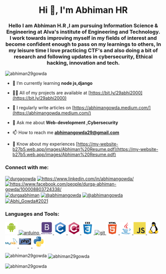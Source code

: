 <h1 align="center">Hi 👋, I'm Abhiman HR</h1>
<h3 align="center">Hello I am Abhiman H.R ,I am pursuing Information Science & Engineering at Alva's institute of Engineering and Technology. I work towards improving myself in my fields of interest and become confident enough to pass on my learnings to others, In my leisure time I love practicing CTF's and also doing a bit of research and following updates in cybersecurity, Ethical hacking, innovation and tech.</h3>

<p align="left"> <img src="https://komarev.com/ghpvc/?username=abhiman29gowda&label=Profile%20views&color=0e75b6&style=flat" alt="abhiman29gowda" /> </p>

- 🌱 I’m currently learning **node js,django**

- 👨‍💻 All of my projects are available at [https://bit.ly/29abhi2000](https://bit.ly/29abhi2000)

- 📝 I regularly write articles on [https://abhimangowda.medium.com/](https://abhimangowda.medium.com/)

- 💬 Ask me about **Web-development ,Cybersecurity**

- 📫 How to reach me **abhimangowda29@gmail.com**

- 📄 Know about my experiences [https://my-website-b27b5.web.app/images/Abhiman%20Resume.pdf](https://my-website-b27b5.web.app/images/Abhiman%20Resume.pdf)

<h3 align="left">Connect with me:</h3>
<p align="left">
<a href="https://twitter.com/durgagowda" target="blank"><img align="center" src="https://raw.githubusercontent.com/rahuldkjain/github-profile-readme-generator/master/src/images/icons/Social/twitter.svg" alt="durgagowda" height="30" width="40" /></a>
<a href="https://linkedin.com/in/https://www.linkedin.com/in/abhimangowda/" target="blank"><img align="center" src="https://raw.githubusercontent.com/rahuldkjain/github-profile-readme-generator/master/src/images/icons/Social/linked-in-alt.svg" alt="https://www.linkedin.com/in/abhimangowda/" height="30" width="40" /></a>
<a href="https://fb.com/https://www.facebook.com/people/durga-abhiman-gowda/100008803724338/" target="blank"><img align="center" src="https://raw.githubusercontent.com/rahuldkjain/github-profile-readme-generator/master/src/images/icons/Social/facebook.svg" alt="https://www.facebook.com/people/durga-abhiman-gowda/100008803724338/" height="30" width="40" /></a>
<a href="https://instagram.com/durgaabhiman" target="blank"><img align="center" src="https://raw.githubusercontent.com/rahuldkjain/github-profile-readme-generator/master/src/images/icons/Social/instagram.svg" alt="durgaabhiman" height="30" width="40" /></a>
<a href="https://medium.com/@abhimangowda" target="blank"><img align="center" src="https://raw.githubusercontent.com/rahuldkjain/github-profile-readme-generator/master/src/images/icons/Social/medium.svg" alt="@abhimangowda" height="30" width="40" /></a>
<a href="https://www.hackerrank.com/@abhimangowda" target="blank"><img align="center" src="https://raw.githubusercontent.com/rahuldkjain/github-profile-readme-generator/master/src/images/icons/Social/hackerrank.svg" alt="@abhimangowda" height="30" width="40" /></a>
<a href="https://discord.gg/Abhi_Gowda#2021" target="blank"><img align="center" src="https://raw.githubusercontent.com/rahuldkjain/github-profile-readme-generator/master/src/images/icons/Social/discord.svg" alt="Abhi_Gowda#2021" height="30" width="40" /></a>
</p>

<h3 align="left">Languages and Tools:</h3>
<p align="left"> <a href="https://developer.android.com" target="_blank"> <img src="https://raw.githubusercontent.com/devicons/devicon/master/icons/android/android-original-wordmark.svg" alt="android" width="40" height="40"/> </a> <a href="https://www.arduino.cc/" target="_blank"> <img src="https://cdn.worldvectorlogo.com/logos/arduino-1.svg" alt="arduino" width="40" height="40"/> </a> <a href="https://getbootstrap.com" target="_blank"> <img src="https://raw.githubusercontent.com/devicons/devicon/master/icons/bootstrap/bootstrap-plain-wordmark.svg" alt="bootstrap" width="40" height="40"/> </a> <a href="https://www.cprogramming.com/" target="_blank"> <img src="https://raw.githubusercontent.com/devicons/devicon/master/icons/c/c-original.svg" alt="c" width="40" height="40"/> </a> <a href="https://www.w3schools.com/cpp/" target="_blank"> <img src="https://raw.githubusercontent.com/devicons/devicon/master/icons/cplusplus/cplusplus-original.svg" alt="cplusplus" width="40" height="40"/> </a> <a href="https://www.w3schools.com/css/" target="_blank"> <img src="https://raw.githubusercontent.com/devicons/devicon/master/icons/css3/css3-original-wordmark.svg" alt="css3" width="40" height="40"/> </a> <a href="https://git-scm.com/" target="_blank"> <img src="https://www.vectorlogo.zone/logos/git-scm/git-scm-icon.svg" alt="git" width="40" height="40"/> </a> <a href="https://www.w3.org/html/" target="_blank"> <img src="https://raw.githubusercontent.com/devicons/devicon/master/icons/html5/html5-original-wordmark.svg" alt="html5" width="40" height="40"/> </a> <a href="https://www.java.com" target="_blank"> <img src="https://raw.githubusercontent.com/devicons/devicon/master/icons/java/java-original.svg" alt="java" width="40" height="40"/> </a> <a href="https://developer.mozilla.org/en-US/docs/Web/JavaScript" target="_blank"> <img src="https://raw.githubusercontent.com/devicons/devicon/master/icons/javascript/javascript-original.svg" alt="javascript" width="40" height="40"/> </a> <a href="https://www.linux.org/" target="_blank"> <img src="https://raw.githubusercontent.com/devicons/devicon/master/icons/linux/linux-original.svg" alt="linux" width="40" height="40"/> </a> <a href="https://www.mysql.com/" target="_blank"> <img src="https://raw.githubusercontent.com/devicons/devicon/master/icons/mysql/mysql-original-wordmark.svg" alt="mysql" width="40" height="40"/> </a> <a href="https://www.php.net" target="_blank"> <img src="https://raw.githubusercontent.com/devicons/devicon/master/icons/php/php-original.svg" alt="php" width="40" height="40"/> </a> <a href="https://www.python.org" target="_blank"> <img src="https://raw.githubusercontent.com/devicons/devicon/master/icons/python/python-original.svg" alt="python" width="40" height="40"/> </a> </p>

<p><img align="left" src="https://github-readme-stats.vercel.app/api/top-langs?username=abhiman29gowda&show_icons=true&locale=en&layout=compact" alt="abhiman29gowda" /></p>

<p>&nbsp;<img align="center" src="https://github-readme-stats.vercel.app/api?username=abhiman29gowda&show_icons=true&locale=en" alt="abhiman29gowda" /></p>

<p><img align="center" src="https://github-readme-streak-stats.herokuapp.com/?user=abhiman29gowda&" alt="abhiman29gowda" /></p>
